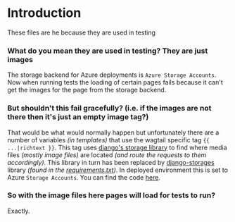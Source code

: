 # Introduction

These files are he because they are used in testing

### What do you mean they are used in testing? They are just images

The storage backend for Azure deployments is `Azure Storage Accounts`. Now when running tests the loading of certain pages fails because it can't get the images for the page from the storage backend.

### But shouldn't this fail gracefully? (i.e. if the images are not there then it's just an empty image tag?)

That would be what would normally happen but unfortunately there are a number of variables *(in templates)* that use the wagtail specific tag `{{ ...|richtext }}`. This tag uses [django's storage library](https://docs.djangoproject.com/en/3.1/ref/files/storage/) to find where media files *(mostly image files)* are located *(and route the requests to them accordingly)*. This library in turn has been replaced by [django-storages](https://github.com/jschneier/django-storages) library *(found in the [requirements.txt](https://github.com/office-for-students/wagtail-CMS/blob/develop/requirements.txt#L27))*. In deployed environment this is set to Azure `Storage Accounts`. You can find the code [here](https://github.com/office-for-students/wagtail-CMS/blob/develop/CMS/settings/base.py#L219).

### So with the image files here pages will load for tests to run?

Exactly.
